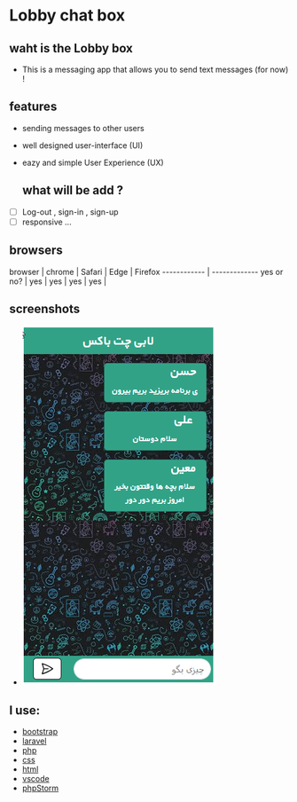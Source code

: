 # Lobby chat box 


## waht is the Lobby box 

 * This is a messaging app that allows you to send text messages (for now) !

## features 

* sending messages to other users
* well designed user-interface (UI)
* eazy and simple User Experience (UX)
  
  ## what will be add ?

 * [ ] Log-out , sign-in , sign-up
 * [ ] responsive ... 

## browsers 

browser | chrome | Safari | Edge | Firefox
------------ | -------------
yes or no? | yes | yes | yes | yes | 

## screenshots 

* ![Home](./screenpro41.png)

## I use:

* [bootstrap](https://getbootstrap.com/)
* [laravel](https://laravel.com/)
* [php](https://www.php.net/)
* [css](https://css3.com/)
* [html](https://html.com/)
* [vscode](https://code.visualstudio.com/)
* [phpStorm](https://www.jetbrains.com/phpstorm/)
